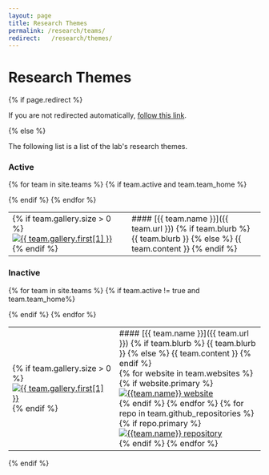 ```yaml
---
layout: page
title: Research Themes
permalink: /research/teams/
redirect:   /research/themes/
---
```

# Research Themes

<!-- temporary redirect -->
{% if page.redirect %}
<script type="text/javascript">
  window.location.href = "{{ page.redirect }}"
</script>
If you are not redirected automatically, <a href='{{ page.redirect }}'>follow this link</a>.

{% else %}


<p class="usa-font-lead">
The following list is a list of the lab's research themes.
</p>


<h3>Active</h3>
<table class="projects">

{% for team in site.teams %}
{% if team.active and team.team_home %}
<tr>
<td>
{% if team.gallery.size > 0 %}
<a href="{{team.url}}"><img class="thumb"
            src="/assets/img/publications/thumbnail/{{ team.gallery.first[0] }}"
            alt="{{ team.gallery.first[1] }}"></a>
{% endif %}
</td>
<td markdown="1">
#### [{{ team.name }}]({{ team.url }})
{% if team.blurb %}
  {{ team.blurb }}
{% else %}
  {{ team.content }}
{% endif %}
</td>
</tr>
{% endif %}
{% endfor %}

</table>


<h3>Inactive</h3>
<table class="projects">

{% for team in site.teams %}
{% if team.active != true and team.team_home%}
<tr>
<td class="display-lg-only">
{% if team.gallery.size > 0 %}
<a href="{{team.url}}"><img class="thumb"
            src="/assets/img/publications/thumbnail/{{ team.gallery.first[0] }}"
            alt="{{ team.gallery.first[1] }}"></a>
{% endif %}
</td>
<td  markdown="1">
#### [{{ team.name }}]({{ team.url }})
{% if team.blurb %}
  {{ team.blurb }}
{% else %}
  {{ team.content }}
{% endif %}
<div class="icons-row">
{% for website in team.websites %}
{% if website.primary %}
  <a href="{{ website.url }}"><div><img src="/assets/img/services/home.svg" alt="{{team.name}} website"></div></a>
{% endif %}
{% endfor %}
{% for repo in team.github_repositories %}
{% if repo.primary %}
  <a href="{{ repo.url }}"><div><img src="/assets/img/services/github.svg" alt="{{team.name}} repository"></div></a>
{% endif %}
{% endfor %}
</div>
</td>
</tr>
{% endif %}
{% endfor %}
</table>

<!-- end redirect checker -->
{% endif %}